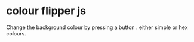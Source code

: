 # colour flipper js
 Change the background colour by pressing a button . either simple or hex colours.
